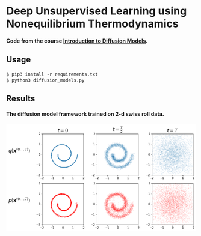 # Deep Unsupervised Learning using Nonequilibrium Thermodynamics


#### Code from the course [Introduction to Diffusion Models](https://www.udemy.com/course/diffusion-models/?referralCode=CA3F0C5DAA29F449F6DD).

## Usage

```commandline
$ pip3 install -r requirements.txt
$ python3 diffusion_models.py
```

## Results



#### The diffusion model framework trained on 2-d swiss roll data.



 ![](Imgs/diffusion_model.png)
